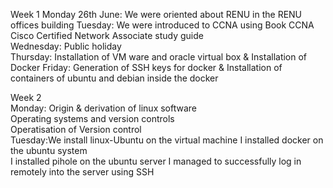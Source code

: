 
Week 1
  Monday 26th June: We were oriented about RENU in the RENU offices building
  Tuesday: We were introduced to CCNA using Book CCNA Cisco Certified Network Associate study guide                                                                
  Wednesday: Public holiday                                                             
  Thursday: Installation of VM ware and oracle virtual box & Installation of Docker
  Friday: Generation of SSH keys for docker & Installation of containers of ubuntu and debian inside the docker     

Week 2   
  Monday: Origin & derivation of linux software                                     
        Operating systems and version controls                                     
        Operatisation of Version control                                           
  Tuesday:We install linux-Ubuntu on the virtual machine
        I installed docker on the ubuntu system                                    
        I installed pihole on the ubuntu server
        I managed to successfully log in remotely into the server using SSH        

